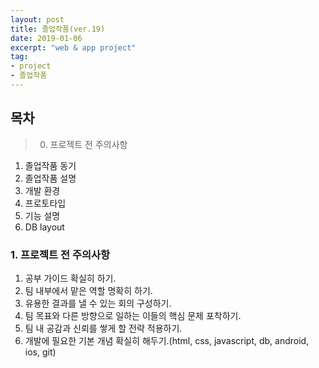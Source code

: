 ```yaml
---
layout: post
title: 졸업작품(ver.19)
date: 2019-01-06
excerpt: "web & app project"
tag:
- project
- 졸업작품
---
```

## 목차
> 0. 프로젝트 전 주의사항
1. 졸업작품 동기 
2. 졸업작품 설명 
3. 개발 환경
4. 프로토타입
5. 기능 설명 
6. DB layout 

### 1. 프로젝트 전 주의사항

1. 공부 가이드 확실히 하기.
2. 팀 내부에서 맡은 역할 명확히 하기.
3. 유용한 결과를 낼 수 있는 회의 구성하기.
4. 팀 목표와 다른 방향으로 일하는 이들의 핵심 문제 포착하기.
5. 팀 내 공감과 신뢰를 쌓게 할 전략 적용하기.
6. 개발에 필요한 기본 개념 확실히 해두기.(html, css, javascript, db, android, ios, git)
